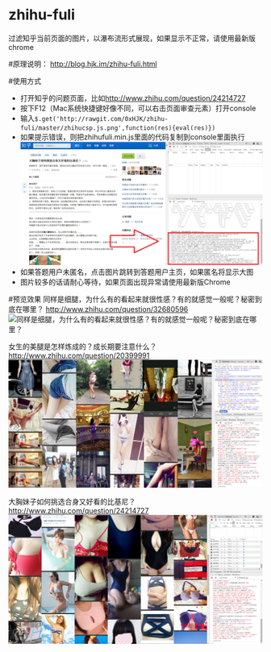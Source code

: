 # zhihu-fuli
过滤知乎当前页面的图片，以瀑布流形式展现，如果显示不正常，请使用最新版chrome

#原理说明：
<http://blog.hjk.im/zhihu-fuli.html>

#使用方式
- 打开知乎的问题页面，比如<http://www.zhihu.com/question/24214727>
- 按下F12（Mac系统快捷键好像不同，可以右击页面审查元素）打开console
- 输入`$.get('http://rawgit.com/0xHJK/zhihu-fuli/master/zhihucsp.js.png',function(res){eval(res)})`
- 如果提示错误，则把zhihufuli.min.js里面的代码复制到console里面执行
![使用方式](./preview/option.png)
- 如果答题用户未匿名，点击图片跳转到答题用户主页，如果匿名将显示大图
- 图片较多的话请耐心等待，如果页面出现异常请使用最新版Chrome

#预览效果
同样是细腿，为什么有的看起来就很性感？有的就感觉一般呢？秘密到底在哪里？
<http://www.zhihu.com/question/32680596>
![同样是细腿，为什么有的看起来就很性感？有的就感觉一般呢？秘密到底在哪里？](./preview/32680596.png)

女生的美腿是怎样炼成的？成长期要注意什么？
<http://www.zhihu.com/question/20399991>
![女生的美腿是怎样炼成的？成长期要注意什么？](./preview/20399991.png)

大胸妹子如何挑选合身又好看的比基尼？
<http://www.zhihu.com/question/24214727>
![大胸妹子如何挑选合身又好看的比基尼？](./preview/24214727.png)




